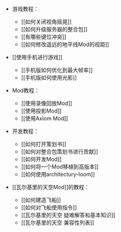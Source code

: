 - 游戏教程：
  - [[如何关闭视角摇晃]]
  - [[如何升级服务器的整合包]]
  - [[有哪些键位冲突]]
  - [[如何修改遥远的地平线Mod的视距]]

- [[使用手机进行游戏]]
  - [[手机版如何优化到最大帧率]]
  - [[手机版如何使用光影]]

- Mod教程：
  - [[使用录像回放Mod]]
  - [[使用投影Mod]]
  - [[使用Axiom Mod]]

- 开发教程：
  - [[如何打开策划书]]
  - [[如何对整合包策划书进行贡献]]
  - [[如何开发Mod]]
  - [[如何将一个Mod移植到高版本]]
  - [[如何使用architectury-loom]]

- [[瓦尔基里的天空Mod]]的教程：
  - [[如何建造飞船]]
  - [[如何对飞船使用指令]]
  - [[瓦尔基里的天空 疑难解答和基本知识]]
  - [[瓦尔基里的天空 兼容性列表]]